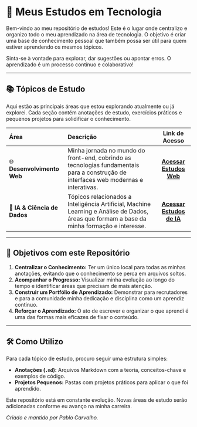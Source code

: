 # 🚀 Meus Estudos em Tecnologia

Bem-vindo ao meu repositório de estudos! Este é o lugar onde centralizo e organizo todo o meu aprendizado na área de tecnologia. O objetivo é criar uma base de conhecimento pessoal que também possa ser útil para quem estiver aprendendo os mesmos tópicos.

Sinta-se à vontade para explorar, dar sugestões ou apontar erros. O aprendizado é um processo contínuo e colaborativo!

---

## 📚 Tópicos de Estudo

Aqui estão as principais áreas que estou explorando atualmente ou já explorei. Cada seção contém anotações de estudo, exercícios práticos e pequenos projetos para solidificar o conhecimento.

| Área | Descrição | Link de Acesso |
| :--- | :--- | :---: |
| 🌐 **Desenvolvimento Web** | Minha jornada no mundo do front-end, cobrindo as tecnologias fundamentais para a construção de interfaces web modernas e interativas. | **[Acessar Estudos Web](./desenvolvimento-web/)** |
| 🧠 **IA & Ciência de Dados** | Tópicos relacionados a Inteligência Artificial, Machine Learning e Análise de Dados, áreas que formam a base da minha formação e interesse. | **[Acessar Estudos de IA](./ia-e-ciencia-de-dados/)** |

---

## 🎯 Objetivos com este Repositório

1.  **Centralizar o Conhecimento:** Ter um único local para todas as minhas anotações, evitando que o conhecimento se perca em arquivos soltos.
2.  **Acompanhar o Progresso:** Visualizar minha evolução ao longo do tempo e identificar áreas que precisam de mais atenção.
3.  **Construir um Portfólio de Aprendizado:** Demonstrar para recrutadores e para a comunidade minha dedicação e disciplina como um aprendiz contínuo.
4.  **Reforçar o Aprendizado:** O ato de escrever e organizar o que aprendi é uma das formas mais eficazes de fixar o conteúdo.

---

## 🛠️ Como Utilizo

Para cada tópico de estudo, procuro seguir uma estrutura simples:
* **Anotações (`.md`):** Arquivos Markdown com a teoria, conceitos-chave e exemplos de código.
* **Projetos Pequenos:** Pastas com projetos práticos para aplicar o que foi aprendido.

Este repositório está em constante evolução. Novas áreas de estudo serão adicionadas conforme eu avanço na minha carreira.

*Criado e mantido por Pablo Carvalho.*
